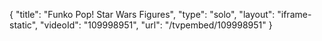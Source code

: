 {
    "title": "Funko Pop! Star Wars Figures",
    "type": "solo",
    "layout": "iframe-static",
    "videoId": "109998951",
    "url": "\/tvpembed\/109998951"
}